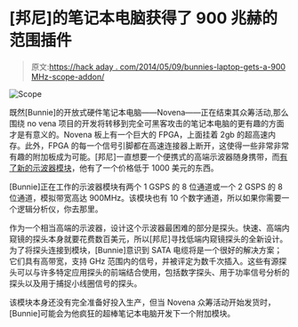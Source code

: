 # [邦尼]的笔记本电脑获得了 900 兆赫的范围插件

> 原文:[https://hack aday . com/2014/05/09/bunnies-laptop-gets-a-900 MHz-scope-addon/](https://hackaday.com/2014/05/09/bunnies-laptop-gets-a-900mhz-scope-addon/)

![Scope](../Images/4d3b52b79ec5dc3e2228c85b7ed6b0cc.png)

既然[Bunnie]的开放式硬件笔记本电脑——Novena——正在结束其众筹活动,那么围绕 no vena 项目的开发将转移到完全可黑客攻击的笔记本电脑的更有趣的方面才是有意义的。Novena 板上有一个巨大的 FPGA，上面挂着 2gb 的超高速内存。此外，FPGA 的每一个信号引脚都在高速连接器上断开，这使得一些非常非常有趣的附加板成为可能。[邦尼]一直想要一个便携式的高端示波器随身携带，而[有了新的示波器模块](http://www.bunniestudios.com/blog/?p=3957)，他有了一个价格低于 1000 美元的东西。

[Bunnie]正在工作的示波器模块有两个 1 GSPS 的 8 位通道或一个 2 GSPS 的 8 位通道，模拟带宽高达 900MHz。该模块也有 10 个数字通道，所以如果你需要一个逻辑分析仪，你去那里。

作为一个相当高端的示波器，设计这个示波器最困难的部分是探头。快速、高端内窥镜的探头本身就要花费数百美元，所以[邦尼]寻找低端内窥镜探头的全新设计。为了将探头连接到模块，[Bunnie]意识到 SATA 电缆将是一个很好的解决方案；它们具有高带宽，支持 GHz 范围内的信号，并被评定为数千次插入。这些有源探头可以与许多特定应用探头的前端结合使用，包括数字探头、用于功率信号分析的探头以及用于捕捉小线圈信号的探头。

该模块本身还没有完全准备好投入生产，但当 Novena 众筹活动开始发货时，[Bunnie]可能会为他疯狂的超棒笔记本电脑开发下一个附加模块。